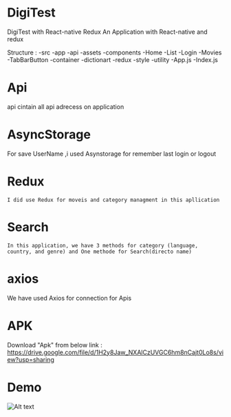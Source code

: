 # DigiTest
DigiTest with React-native Redux
An Application with React-native and redux 

Structure :
-src
 -app
  -api
  -assets
  -components
   -Home
   -List
   -Login
   -Movies
   -TabBarButton
  -container
  -dictionart
  -redux
  -style
  -utility
-App.js
-Index.js

# Api
  api cintain all api adrecess on application
# AsyncStorage
   For save UserName ,i used Asynstorage for remember last login or logout
# Redux 
    I did use Redux for moveis and category managment in this apllication
# Search
    In this application, we have 3 methods for category (language, country, and genre) and One methode for Search(directo name)
# axios 
   We have used Axios for connection for Apis
# APK
 Download "Apk" from below link :
    https://drive.google.com/file/d/1H2y8Jaw_NXAlCzUVGC6hm8nCajt0Lo8s/view?usp=sharing
# Demo
  ![Alt text](https://github.com/alvandyhamed/DigiTest/blob/main/20210122183025.gif "Title")

    
  
  
